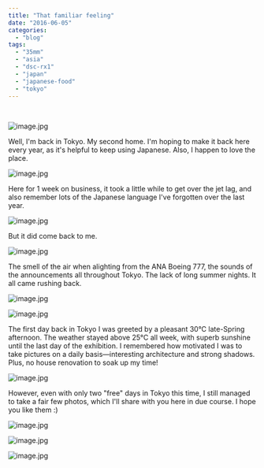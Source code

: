 ```yaml
---
title: "That familiar feeling"
date: "2016-06-05"
categories: 
  - "blog"
tags: 
  - "35mm"
  - "asia"
  - "dsc-rx1"
  - "japan"
  - "japanese-food"
  - "tokyo"
---
```


​

![image.jpg](/assets/images/0ae6c-image.jpg)

Well, I'm back in Tokyo. My second home. I'm hoping to make it back here every year, as it's helpful to keep using Japanese. Also, I happen to love the place. 

![image.jpg](/assets/images/fd0d2-image.jpg)

Here for 1 week on business, it took a little while to get over the jet lag, and also remember lots of the Japanese language I've forgotten over the last year.  

![image.jpg](/assets/images/c62af-image.jpg)

But it did come back to me. 

![image.jpg](/assets/images/da378-image.jpg)

The smell of the air when alighting from the ANA Boeing 777, the sounds of the announcements all throughout Tokyo. The lack of long summer nights. It all came rushing back.  

![image.jpg](/assets/images/ea716-image.jpg)

![image.jpg](/assets/images/27a35-image.jpg)

The first day back in Tokyo I was greeted by a pleasant 30°C late-Spring afternoon. The weather stayed above 25°C all week, with superb sunshine until the last day of the exhibition. I remembered how motivated I was to take pictures on a daily basis—interesting architecture and strong shadows. Plus, no house renovation to soak up my time!

![image.jpg](/assets/images/d0e03-image.jpg)

However, even with only two "free" days in Tokyo this time, I still managed to take a fair few photos, which I'll share with you here in due course. I hope you like them :) 

![image.jpg](/assets/images/c61fe-image.jpg)

![image.jpg](/assets/images/25d5e-image.jpg)

![image.jpg](/assets/images/57b7e-image.jpg)
